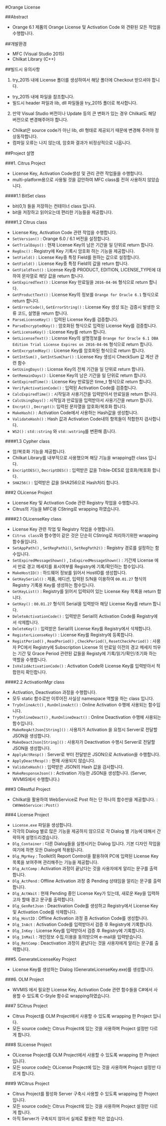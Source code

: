 #Orange License

##Abstract

- Orange 6.1 제품의 Orange License 및 Activation Code 와 견롼된 모든 작업을 수행합니다.

##개발환경

- MFC (Visual Studio 2015)
- Chilkat Library (C++)

##빌드시 유의사항

1. try_2015 내에 License 폴더를 생성하여서 해당 폴더에 Checkout 받으셔야 합니다.
  - try_2015 내에 파일을 참조합니다.
  - 빌드시 header 파일과 lib, dll 파일들을 try_2015 폴더로 복사합니다.
2. 만약 Visual Studio 버전이나 Update 등의 큰 변화가 있는 경우 Chilkat도 해당 버전으로 변경해주어야 합니다.
  - Chilkat은 source code가 아닌 lib, dll 형태로 제공되기 때문에 변경해 주어야 정상동작합니다.
  - 컴파일 오류는 나지 않는데, 암호화 결과가 비정상적으로 나옵니다.

##Project 설명

###1. Citrus Project
- License Key, Activation Code생성 및 관리 관련 작업들을 수행합니다.
- multi-platform용으로 사용될 것을 감안하여 MFC class를 전혀 사용하지 않았습니다.

####1.1 BitSet class
- bit(0,1) 들을 저장하는 컨테이너 class 입니다.
- bit을 저장하고 읽어오는데 편리한 기능들을 제공합니다.

####1.2 Citrus class
- License Key, Activation Code 관련 작업을 수행합니다.
- `SetVersion()` : Orange 6.0 / 6.1 버전을 설정합니다.
- `GetTrialDays()` : 현재 License Key의 남은 기간을 일 단위로 return 합니다.
- `RegEnc()` : Registry에 Key 기록시 암호화 하는 기능을 제공합니다.
- `SetField()` : License Key중 특정 Field를 원하는 값으로 설정합니다.
- `GetField()` : License Key중 특정 Field의 값을 return 합니다.
- `GetFieldText()` : License Key중 PRODUCT, EDITION, LICENSE_TYPE에 대하여 문자열로 해당 값을 return 합니다.
- `GetExpiredText()` : License Key 만료일을 `2016-04-06` 형식으로 return 합니다.
- `GetProductText()` : License Key의 정보를 `Orange for Oracle 6.1` 형식으로 return 합니다.
- `GetErrorCode()`, `GetErrorString()` : License Key 생성 또는 검증시 발생한 오류 코드, 설명을 return 합니다.
- `ParseLicenseKey()` : 입력된 License Key를 검증합니다.
- `ParseEncryptedKey()` : 암호화된 형식으로 입력된 License Key를 검증합니다.
- `GetLicenseKey()` : License Key를 return 합니다.
- `GetLicenseText()` : License Key의 설명정보를 `Orange for Oracle 6.1 DBA Edition Trial License Expires on 2016-04-06` 형식으로 return 합니다.
- `GetExcryptedKey()` : License Key를 암호화된 형식으로 return 합니다.
- `GetIntSum()` , `GetIntSumChar()` : License Key 생성시 CheckSum 값 계산 관련 함수
- `GetUsingDays()` : License Key의 전체 기간을 일 단위로 return 합니다.
- `GetRemainDays()` : License Key의 남은 기간을 일 단위로 return 합니다.
- `GetExpiredTime()` : License Key 만료일은 time_t 형식으로 return 합니다.
- `VerifyActivationCode()` : 입력된 Activation Code를 검증합니다.
- `CalcExpiredTime()` : 시작일과 사용기간을 입력받아서 만료일을 return 합니다.
- `CalcUsingDays()` : 시작일과 만료일을 입력받아서 사용기간을 return 합니다.
- `Encrpt()` , `Decrypt()`: 입력된 문자열을 암호화/복호화 합니다.
- `MakeHash()` : Activation Code에서 사용하는 Hash값을 생성합니다.
- `ValidateHash()` : Hash 값과 Activation Code내의 항목들이 적합한지 검사합니다.
- `WS2()` : `std::string` 와 `std::wstring`를 변환해 줍니다.

####1.3 Cypher class
- 암/복호화 기능을 제공합니다.
- Chilkat Library를 내부적으로 사용했으며 해당 기능을 wrapping한 class 입니다.
- `EncriptDES()`, `DecriptDES()` : 입력받은 값을 Trible-DES로 암호화/복호화 합니다.
- `SHA256()` : 입력받은 값을 SHA256으로 Hash처리 합니다.

###2 OLicense Project
- License Key 및 Activation Code 관련 Registry 작업을 수행합니다.
- Citrus의 기능을 MFC용 CString로 wrapping 하였습니다.

####2.1 OLicenseKey class
- License Key 관련 작업 및 Registry 작업을 수행합니다.
- `Citrus class`와 함수명이 같은 것은 단순히 CString로 처리하기위한 wrapping 함수들입니다.
- `SetAppPath()` , `SetRegPath1()`, `SetRegPath2()` : Registry 경로를 설정하는 함수입니다.
- `SetExpiredMessageShown()` , `IsExpiredMessageShown()` : 기간제 License 에서 만료 경고 메세지를 표시여부를 Registry에 기록/확인하는 함수입니다.
- `MakeHostID()` : 하드웨어 정보를 읽어서 HostID를 생성합니다.
- `GetKeySerial()` : 제품, 에디션, 입력된 S/N을 이용하여 `00.01.27` 형식의 Registry 기록용 Key를 생성하는 함수입니다.
- `GetKeyList()` : Registry를 읽어서 입력되어 있는 License Key 목록을 return 합니다.
- `GetKey()` : `00.01.27` 형식의 Serial을 입력받아 해당 License Key를 return 합니다.
- `DeleteActivationCode()` : 입력받은 Serial의 Activation Code를 Registry에서 삭제합니다.
- `DeleteKey()` : 입력받은 Serial의 License Key를 Registry에서 삭제합니다.
- `RegisterLicenseKey()` : License Key를 Registry에 등록합니다.
- `RegistPeriod()` , `ReadPeriod()` , `CheckPeriod()`, `ResetCheckPeriod()` : 사용자 PC에서 Registry에 Subscription License 의 만료일 이전의 경고 메세지 띄우는 기간 및 Grace Period 관련된 값들을 Registy에 기록/읽기/확인/초기화 하는 역할을 수행합니다.
- `IsValidActivationCode()` : Activation Code와 License Key를 입력받아서 적합한지 확인합니다.

####2.2 ActivationMgr class
- Activation, Deactivation 과정을 수행합니다.
- 모두 static 함수로만 이루어진 사실상 namespace 역할을 하는 class 입니다.
- `TryOnlineAct()` , `RunOnlineAct()` : Online Activation 수행에 사용되는 함수입니다.
- `TryOnlineDeact()` , `RunOnlineDeact()` : Online Deactivation 수행에 사용되는 함수입니다.
- `MakeReqActJson[String]()` : 사용자가 Activation 을 요청시 Server로 전달할 JSON을 생성합니다.
- `MakeDeactJson[String]()` : 사용자가 Deactivation 수행시 Server로 전달할 JSON을 생성합니다.
- `ApplyActResp()` : Server로 부터 전달받은 JSON으로 Activation을 수행합니다.
- `ApplyDeactResp()` : 현재 사용되지 않습니다.
- `ValidateHash()` : 입력받은 JSON의 Hash 값을 검사합니다.
- `MakeResponseJson()` : Activation 가능한 JSON을 생성합니다. (Server, WVMIS에서 수행합니다.)

###3 ORestful Project
- Chilkat을 활용하여 WebService로 Post 하는 단 하나의 함수만을 제공합니다. : `CWVWebService::Post()`

###4 License Project
- `License.exe` 파일을 생성합니다.
- 각각의 Dialog 별로 많은 기능을 제공하지 않으므로 각 Dialog 별 기능에 대해서 간략하게 설명드리겠습니다.
- `Dlg_Container` : 다른 Dialog들을 실행시키는 Dialog 입니다. 기본 디자인 작업을 여기에 하면 모든 Dialog에 적용됩니다.
- `Dlg_MgrKey` : Toolkit의 Report Control을 활용하여 PC에 입력된 License Key 목록을 보여주며 관리해주는 기능을 제공합니다.
- `Dlg_ActComp` : Activation 과정이 끝났다는 것을 사용자에게 알리는 문구를 출력합니다.
- `Dlg_ActPend` : Offline Activation 과정 중 Pending 상태임을 알리는 문구를 출력합니다.
- `Dlg_ActWait` : 현재 Pending 중인 License Key가 있는데, 새로운 Key을 입력하고자 할때 경고 문구를 출력합니다.
- `Dlg_GenRetJson` : Deactivation Code를 생성하고 Registry에서 License Key 및 Activation Code를 삭제합니다.
- `Dlg_HostID` : Offline Activation 과정 중 Activation Code를 생성합니다.
- `Dlg_InAct` : Activation Code를 입력받아서 검증 후 Registry에 기록합니다.
- `Dlg_InKey` : License Key를 입력받아서 검증 후 Registry에 기록합니다.
- `Dlg_InMail` : 개인정보 수집,이용을 동의받으며 e-mail을 입력받습니다.
- `Dlg_RetComp` : Deactivation 과정이 끝났다는 것을 사용자에게 알리는 문구를 출력합니다.

###5. GenerateLicenseKey Project
- License Key를 생성하는 Dialog (GenerateLicenseKey.exe)를 생성합니다.

###6. OLM Project
- WVMIS 에서 필요한 License Key, Activation Code 관련 함수들을 C#에서 사용할 수 있도록 C-Style 함수로 wrapping하였습니다.

###7 SCitrus Project
- Citrus Project를 OLM Project에서 사용할 수 있도록 wrapping 한 Project 입니다.
- 모든 source code는 Citrus Project에 있는 것을 사용하며 Project 설정만 다르게 합니다.

###8 SLicense Project
- OLicense Project를 OLM Project에서 사용할 수 있도록 wrapping 한 Project 입니다.
- 모든 source code는 OLicense Project에 있는 것을 사용하며 Project 설정만 다르게 합니다.

###9 WCitrus Project
- Citrus Project를 활성화 Server 구축시 사용할 수 있도록 wrapping 한 Project 입니다.
- 모든 source code는 Citrus Project에 있는 것을 사용하며 Project 설정만 다르게 합니다.
- 아직 Server가 구축되지 않아서 실제로 활용한 적은 없습니다.
